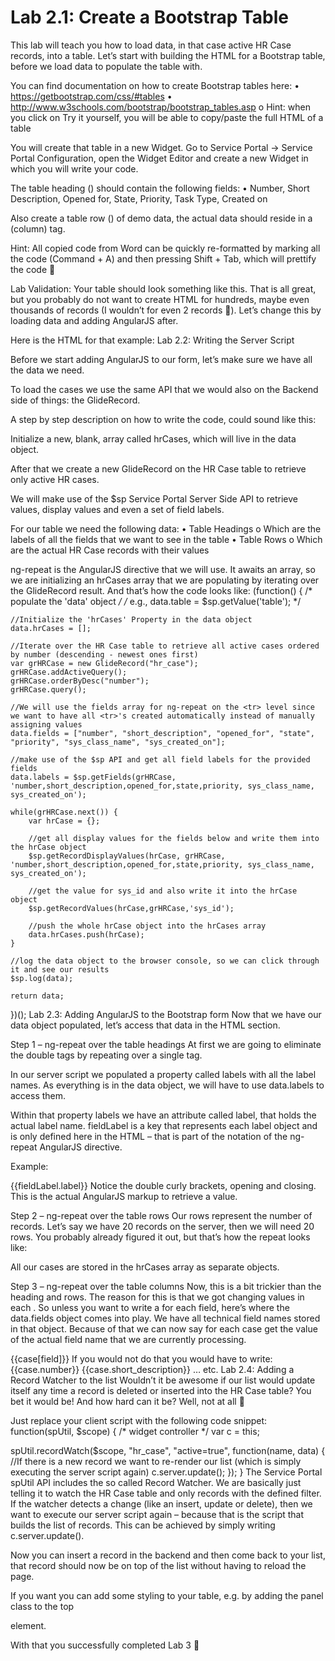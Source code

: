 # Lab 2.1: Create a Bootstrap Table
This lab will teach you how to load data, in that case active HR Case records, into a table. Let’s start with building the HTML for a Bootstrap table, before we load data to populate the table with. 

You can find documentation on how to create Bootstrap tables here:
•	https://getbootstrap.com/css/#tables
•	http://www.w3schools.com/bootstrap/bootstrap_tables.asp
o	Hint: when you click on Try it yourself, you will be able to copy/paste the full HTML of a table 

You will create that table in a new Widget. Go to Service Portal -> Service Portal Configuration, open the Widget Editor and create a new Widget in which you will write your code.

The table heading (<th>) should contain the following fields:
•	Number, Short Description, Opened for, State, Priority, Task Type, Created on

Also create a table row (<tr>) of demo data, the actual data should reside in a <td> (column) tag.

Hint: All copied code from Word can be quickly re-formatted by marking all the code (Command + A) and then pressing Shift + Tab, which will prettify the code 


Lab Validation:
Your table should look something like this. 
That is all great, but you probably do not want to create HTML for hundreds, maybe even thousands of records (I wouldn’t for even 2 records ). Let’s change this by loading data and adding AngularJS after.

Here is the HTML for that example:
Lab 2.2: Writing the Server Script

Before we start adding AngularJS to our form, let’s make sure we have all the data we need.

To load the cases we use the same API that we would also on the Backend side of things: the GlideRecord.


A step by step description on how to write the code, could sound like this:

Initialize a new, blank, array called hrCases, which will live in the data object.

After that we create a new GlideRecord on the HR Case table to retrieve only active HR cases.

We will make use of the $sp Service Portal Server Side API to retrieve values, display values and even a set of field labels.

For our table we need the following data:
•	Table Headings 
o	Which are the labels of all the fields that we want to see in the table
•	Table Rows
o	Which are the actual HR Case records with their values


ng-repeat is the AngularJS directive that we will use. It awaits an array, so we are initializing an hrCases array that we are populating by iterating over the GlideRecord result.
And that’s how the code looks like:
(function() {
	/* populate the 'data' object */
	/* e.g., data.table = $sp.getValue('table'); */

	//Initialize the 'hrCases' Property in the data object
	data.hrCases = [];

	//Iterate over the HR Case table to retrieve all active cases ordered by number (descending - newest ones first)
	var grHRCase = new GlideRecord("hr_case");
	grHRCase.addActiveQuery();
	grHRCase.orderByDesc("number");
	grHRCase.query();

	//We will use the fields array for ng-repeat on the <tr> level since we want to have all <tr>'s created automatically instead of manually assigning values
	data.fields = ["number", "short_description", "opened_for", "state", "priority", "sys_class_name", "sys_created_on"];
	
	//make use of the $sp API and get all field labels for the provided fields
	data.labels = $sp.getFields(grHRCase, 'number,short_description,opened_for,state,priority, sys_class_name, sys_created_on');

	while(grHRCase.next()) {
		var hrCase = {};
		
		//get all display values for the fields below and write them into the hrCase object
		$sp.getRecordDisplayValues(hrCase, grHRCase, 'number,short_description,opened_for,state,priority, sys_class_name, sys_created_on');
		
		//get the value for sys_id and also write it into the hrCase object
		$sp.getRecordValues(hrCase,grHRCase,'sys_id');

		//push the whole hrCase object into the hrCases array
		data.hrCases.push(hrCase);
	}

	//log the data object to the browser console, so we can click through it and see our results
	$sp.log(data);
	
	return data;

})();
Lab 2.3: Adding AngularJS to the Bootstrap form
Now that we have our data object populated, let’s access that data in the HTML section.

Step 1 – ng-repeat over the table headings
At first we are going to eliminate the double <th> tags by repeating over a single <th> tag.

In our server script we populated a property called labels with all the label names. As everything is in the data object, we will have to use data.labels to access them.

Within that property labels we have an attribute called label, that holds the actual label name. fieldLabel is a key that represents each label object and is only defined here in the HTML – that is part of the notation of the ng-repeat AngularJS directive.

Example:
<th ng-repeat="fieldLabel in data.labels">{{fieldLabel.label}}</th>
Notice the double curly brackets, opening and closing.
This is the actual AngularJS markup to retrieve a value.

Step 2 – ng-repeat over the table rows
Our rows represent the number of records. Let’s say we have 20 records on the server, then we will need 20 rows. You probably already figured it out, but that’s how the <tr> repeat looks like:
<tr ng-repeat="case in data.hrCases">
All our cases are stored in the hrCases array as separate objects.

Step 3 – ng-repeat over the table columns
Now, this is a bit trickier than the heading and rows. The reason for this is that we got changing values in each <td>. So unless you want to write a <td> for each field, here’s where the data.fields object comes into play. We have all technical field names stored in that object. Because of that we can now say for each case get the value of the actual field name that we are currently processing.
<td ng-repeat="field in data.fields">{{case[field]}}</td>
If you would not do that you would have to write:

<td>{{case.number}}</td>
<td>{{case.short_description}}</td>
… etc. 
Lab 2.4: Adding a Record Watcher to the list
Wouldn’t it be awesome if our list would update itself any time a record is deleted or inserted into the HR Case table? You bet it would be! And how hard can it be? Well, not at all 

Just replace your client script with the following code snippet:
function(spUtil, $scope) {
  /* widget controller */
  var c = this;

  spUtil.recordWatch($scope, "hr_case", "active=true", function(name, data) {
		//If there is a new record we want to re-render our list (which is simply executing the server script again)
		c.server.update();
  });
}
The Service Portal spUtil API includes the so called Record Watcher. We are basically just telling it to watch the HR Case table and only records with the defined filter. If the watcher detects a change (like an insert, update or delete), then we want to execute our server script again – because that is the script that builds the list of records. This can be achieved by simply writing c.server.update().

Now you can insert a record in the backend and then come back to your list, that record should now be on top of the list without having to reload the page.

If you want you can add some styling to your table, e.g. by adding the panel class to the top <div> element.

With that you successfully completed Lab 3  
